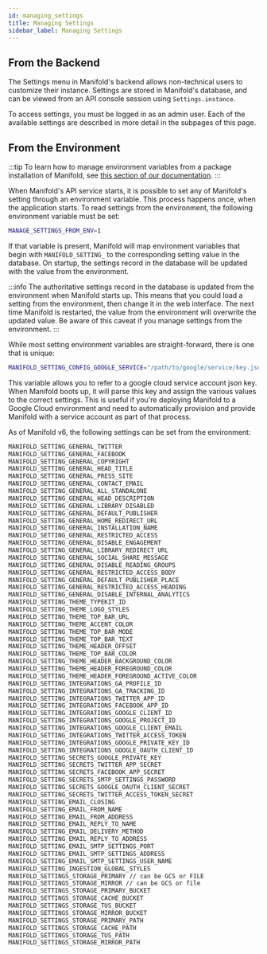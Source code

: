 ```yaml
---
id: managing_settings
title: Managing Settings
sidebar_label: Managing Settings
---
```


## From the Backend

The Settings menu in Manifold's backend allows non-technical users to customize their instance. Settings are stored in Manifold's database, and can be viewed from an API console session using `Settings.instance`.

To access settings, you must be logged in as an admin user. Each of the available settings are described in more detail in the subpages of this page.

## From the Environment

:::tip
To learn how to manage environment variables from a package installation of Manifold, see [this section of our documentation](/docs/administering/reference/environment_variables#package-install).
:::

When Manifold's API service starts, it is possible to set any of Manifold's setting through an environment variable. This process happens once, when the application starts. To read settings from the environment, the following environment variable must be set:
```bash
MANAGE_SETTINGS_FROM_ENV=1
```
If that variable is present, Manifold will map environment variables that begin with `MANIFOLD_SETTING_` to the corresponding setting value in the database. On startup, the settings record in the database will be updated with the value from the environment.


:::info
The authoritative settings record in the database is updated from the environment when Manifold starts up. This means that you could load a setting from the environment, then change it in the web interface. The next time Manifold is restarted, the value from the environment will overwrite the updated value. Be aware of this caveat if you manage settings from the environment.
:::

While most setting environment variables are straight-forward, there is one that is unique:

```bash
MANIFOLD_SETTING_CONFIG_GOOGLE_SERVICE="/path/to/google/service/key.json"
```

This variable allows you to refer to a google cloud service account json key. When Manifold boots up, it will parse this key and assign the various values to the correct settings. This is useful if you're deploying Manifold to a Google Cloud environment and need to automatically provision and provide Manifold with a service account as part of that process.


As of Manifold v6, the following settings can be set from the environment:
```bash
MANIFOLD_SETTING_GENERAL_TWITTER
MANIFOLD_SETTING_GENERAL_FACEBOOK
MANIFOLD_SETTING_GENERAL_COPYRIGHT
MANIFOLD_SETTING_GENERAL_HEAD_TITLE
MANIFOLD_SETTING_GENERAL_PRESS_SITE
MANIFOLD_SETTING_GENERAL_CONTACT_EMAIL
MANIFOLD_SETTING_GENERAL_ALL_STANDALONE
MANIFOLD_SETTING_GENERAL_HEAD_DESCRIPTION
MANIFOLD_SETTING_GENERAL_LIBRARY_DISABLED
MANIFOLD_SETTING_GENERAL_DEFAULT_PUBLISHER
MANIFOLD_SETTING_GENERAL_HOME_REDIRECT_URL
MANIFOLD_SETTING_GENERAL_INSTALLATION_NAME
MANIFOLD_SETTING_GENERAL_RESTRICTED_ACCESS
MANIFOLD_SETTING_GENERAL_DISABLE_ENGAGEMENT
MANIFOLD_SETTING_GENERAL_LIBRARY_REDIRECT_URL
MANIFOLD_SETTING_GENERAL_SOCIAL_SHARE_MESSAGE
MANIFOLD_SETTING_GENERAL_DISABLE_READING_GROUPS
MANIFOLD_SETTING_GENERAL_RESTRICTED_ACCESS_BODY
MANIFOLD_SETTING_GENERAL_DEFAULT_PUBLISHER_PLACE
MANIFOLD_SETTING_GENERAL_RESTRICTED_ACCESS_HEADING
MANIFOLD_SETTING_GENERAL_DISABLE_INTERNAL_ANALYTICS
MANIFOLD_SETTING_THEME_TYPEKIT_ID
MANIFOLD_SETTING_THEME_LOGO_STYLES
MANIFOLD_SETTING_THEME_TOP_BAR_URL
MANIFOLD_SETTING_THEME_ACCENT_COLOR
MANIFOLD_SETTING_THEME_TOP_BAR_MODE
MANIFOLD_SETTING_THEME_TOP_BAR_TEXT
MANIFOLD_SETTING_THEME_HEADER_OFFSET
MANIFOLD_SETTING_THEME_TOP_BAR_COLOR
MANIFOLD_SETTING_THEME_HEADER_BACKGROUND_COLOR
MANIFOLD_SETTING_THEME_HEADER_FOREGROUND_COLOR
MANIFOLD_SETTING_THEME_HEADER_FOREGROUND_ACTIVE_COLOR
MANIFOLD_SETTING_INTEGRATIONS_GA_PROFILE_ID
MANIFOLD_SETTING_INTEGRATIONS_GA_TRACKING_ID
MANIFOLD_SETTING_INTEGRATIONS_TWITTER_APP_ID
MANIFOLD_SETTING_INTEGRATIONS_FACEBOOK_APP_ID
MANIFOLD_SETTING_INTEGRATIONS_GOOGLE_CLIENT_ID
MANIFOLD_SETTING_INTEGRATIONS_GOOGLE_PROJECT_ID
MANIFOLD_SETTING_INTEGRATIONS_GOOGLE_CLIENT_EMAIL
MANIFOLD_SETTING_INTEGRATIONS_TWITTER_ACCESS_TOKEN
MANIFOLD_SETTING_INTEGRATIONS_GOOGLE_PRIVATE_KEY_ID
MANIFOLD_SETTING_INTEGRATIONS_GOOGLE_OAUTH_CLIENT_ID
MANIFOLD_SETTING_SECRETS_GOOGLE_PRIVATE_KEY
MANIFOLD_SETTING_SECRETS_TWITTER_APP_SECRET
MANIFOLD_SETTING_SECRETS_FACEBOOK_APP_SECRET
MANIFOLD_SETTING_SECRETS_SMTP_SETTINGS_PASSWORD
MANIFOLD_SETTING_SECRETS_GOOGLE_OAUTH_CLIENT_SECRET
MANIFOLD_SETTING_SECRETS_TWITTER_ACCESS_TOKEN_SECRET
MANIFOLD_SETTING_EMAIL_CLOSING
MANIFOLD_SETTING_EMAIL_FROM_NAME
MANIFOLD_SETTING_EMAIL_FROM_ADDRESS
MANIFOLD_SETTING_EMAIL_REPLY_TO_NAME
MANIFOLD_SETTING_EMAIL_DELIVERY_METHOD
MANIFOLD_SETTING_EMAIL_REPLY_TO_ADDRESS
MANIFOLD_SETTING_EMAIL_SMTP_SETTINGS_PORT
MANIFOLD_SETTING_EMAIL_SMTP_SETTINGS_ADDRESS
MANIFOLD_SETTING_EMAIL_SMTP_SETTINGS_USER_NAME
MANIFOLD_SETTING_INGESTION_GLOBAL_STYLES
MANIFOLD_SETTINGS_STORAGE_PRIMARY // can be GCS or FILE
MANIFOLD_SETTINGS_STORAGE_MIRROR // can be GCS or file
MANIFOLD_SETTINGS_STORAGE_PRIMARY_BUCKET
MANIFOLD_SETTINGS_STORAGE_CACHE_BUCKET
MANIFOLD_SETTINGS_STORAGE_TUS_BUCKET
MANIFOLD_SETTINGS_STORAGE_MIRROR_BUCKET
MANIFOLD_SETTINGS_STORAGE_PRIMARY_PATH
MANIFOLD_SETTINGS_STORAGE_CACHE_PATH
MANIFOLD_SETTINGS_STORAGE_TUS_PATH
MANIFOLD_SETTINGS_STORAGE_MIRROR_PATH
```
